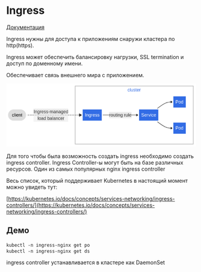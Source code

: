 # Ingress
[Документация](https://kubernetes.io/docs/concepts/services-networking/ingress/)

Ingress нужны для доступа к приложениям снаружи кластера по http(https). 

Ingress может обеспечить балансировку нагрузки, SSL termination и доступ по доменному имени.

Обеспечивает связь внешнего мира с приложением.

![ingress](images/ingress.png)

Для того чтобы была возможность создать ingress необходимо создать ingress controller. 
Ingress Controller-ы могут быть на базе различных ресурсов. 
Один из самых популярных nginx ingress controller

Весь список, который поддерживает Kubernetes в настоящий момент можно увидеть тут:

[https://kubernetes.io/docs/concepts/services-networking/ingress-controllers/](https://kubernetes.io/docs/concepts/services-networking/ingress-controllers/)


## Демо
```shell script
kubectl -n ingress-nginx get po
kubectl -n ingress-nginx get ds
```

ingress controller устанавливается в кластере как DaemonSet
